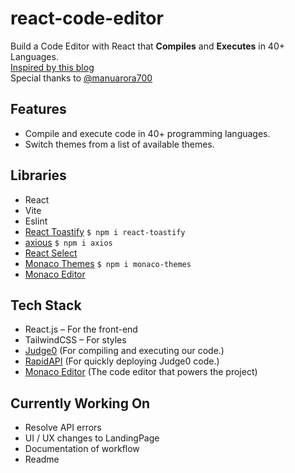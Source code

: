 # react-code-editor

Build a Code Editor with React that **Compiles** and **Executes** in 40+ Languages.
<br>
[Inspired by this blog](https://www.freecodecamp.org/news/how-to-build-react-based-code-editor/)
<br>Special thanks to [@manuarora700](https://github.com/manuarora700)
<br>

## Features

- Compile and execute code in 40+ programming languages.
- Switch themes from a list of available themes.

## Libraries

- React
- Vite
- Eslint
- [React Toastify](https://www.npmjs.com/package/react-toastify) `$ npm i react-toastify`
- [axious](https://www.npmjs.com/package/axios) `$ npm i axios`
- [React Select](https://react-select.com/home)
- [Monaco Themes](https://www.npmjs.com/package/monaco-themes") `$ npm i monaco-themes`
- [Monaco Editor](https://www.npmjs.com/package/@monaco-editor/react)

## Tech Stack

- React.js – For the front-end
- TailwindCSS – For styles
- [Judge0](https://judge0.com/#products) (For compiling and executing our code.)
- [RapidAPI](https://rapidapi.com/hub) (For quickly deploying Judge0 code.)
- [Monaco Editor](https://www.npmjs.com/package/@monaco-editor/react) (The code editor that powers the project)

## Currently Working On

- Resolve API errors
- UI / UX changes to LandingPage
- Documentation of workflow
- Readme
